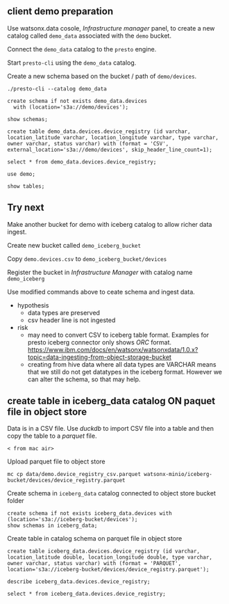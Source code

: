 ## client demo preparation
Use watsonx.data cosole, *Infrastructure manager* panel, to create a new catalog called `demo_data` associated with the `demo` bucket.

Connect the `demo_data` catalog to the `presto` engine.

Start `presto-cli` using the `demo_data` catalog.

Create a new schema based on the bucket / path of `demo/devices`.
```
./presto-cli --catalog demo_data

create schema if not exists demo_data.devices
  with (location='s3a://demo/devices');

show schemas;

create table demo_data.devices.device_registry (id varchar, location_latitude varchar, location_longitude varchar, type varchar, owner varchar, status varchar) with (format = 'CSV', external_location='s3a://demo/devices', skip_header_line_count=1);

select * from demo_data.devices.device_registry;

use demo;

show tables;
```

## Try next
Make another bucket for demo with iceberg catalog to allow richer data ingest.

Create new bucket called `demo_iceberg_bucket`

Copy `demo.devices.csv` to `demo_iceberg_bucket/devices`

Register the bucket in *Infrastructure Manager* with catalog name `demo_iceberg`

Use modified commands above to ceate schema and ingest data.

* hypothesis
  * data types are preserved
  * csv header line is not ingested
* risk
  * may need to convert CSV to iceberg table format. Examples for presto iceberg connector only shows *ORC* format. https://www.ibm.com/docs/en/watsonx/watsonxdata/1.0.x?topic=data-ingesting-from-object-storage-bucket
  * creating from hive data where all data types are VARCHAR means that we still do not get datatypes in the iceberg format. However we can alter the schema, so that may help.
  

## create table in iceberg_data catalog ON paquet file in object store  
Data is in a CSV file. Use *duckdb* to import CSV file into a table and then copy the table to a *parquet* file.
```
< from mac air>
```


Upload parquet file to object store
```
mc cp data/demo.device_registry_csv.parquet watsonx-minio/iceberg-bucket/devices/device_registry.parquet
```

Create schema in `iceberg_data` catalog connected to object store bucket folder
```
create schema if not exists iceberg_data.devices with (location='s3a://iceberg-bucket/devices');
show schemas in iceberg_data;
```

Create table in catalog schema on parquet file in object store
```
create table iceberg_data.devices.device_registry (id varchar, location_latitude double, location_longitude double, type varchar, owner varchar, status varchar) with (format = 'PARQUET', location='s3a://iceberg-bucket/devices/device_registry.parquet');

describe iceberg_data.devices.device_registry;

select * from iceberg_data.devices.device_registry;
```

